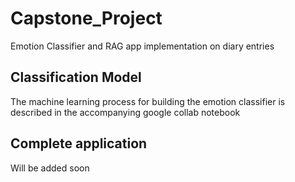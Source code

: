 # Capstone_Project
Emotion Classifier and RAG app implementation on diary entries

## Classification Model
The machine learning process for building the emotion classifier is described in the accompanying google collab notebook

## Complete application
Will be added soon
